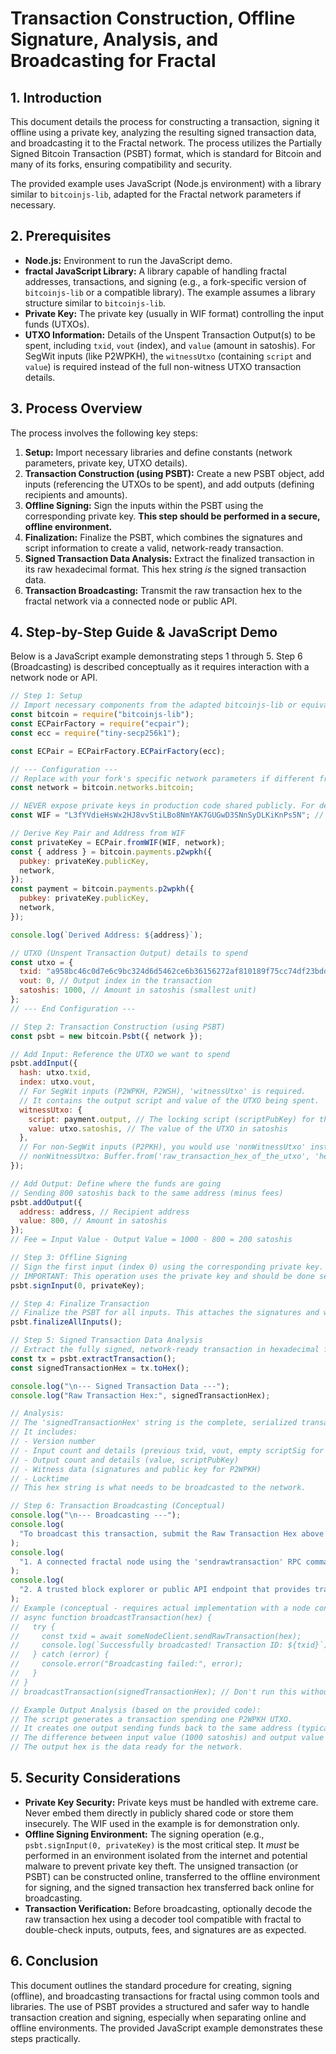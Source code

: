 # Transaction Construction, Offline Signature, Analysis, and Broadcasting for Fractal

## 1. Introduction

This document details the process for constructing a transaction, signing it offline using a private key, analyzing the resulting signed transaction data, and broadcasting it to the Fractal network. The process utilizes the Partially Signed Bitcoin Transaction (PSBT) format, which is standard for Bitcoin and many of its forks, ensuring compatibility and security.

The provided example uses JavaScript (Node.js environment) with a library similar to `bitcoinjs-lib`, adapted for the Fractal network parameters if necessary.

## 2. Prerequisites

- **Node.js:** Environment to run the JavaScript demo.
- **fractal JavaScript Library:** A library capable of handling fractal addresses, transactions, and signing (e.g., a fork-specific version of `bitcoinjs-lib` or a compatible library). The example assumes a library structure similar to `bitcoinjs-lib`.
- **Private Key:** The private key (usually in WIF format) controlling the input funds (UTXOs).
- **UTXO Information:** Details of the Unspent Transaction Output(s) to be spent, including `txid`, `vout` (index), and `value` (amount in satoshis). For SegWit inputs (like P2WPKH), the `witnessUtxo` (containing `script` and `value`) is required instead of the full non-witness UTXO transaction details.

## 3. Process Overview

The process involves the following key steps:

1.  **Setup:** Import necessary libraries and define constants (network parameters, private key, UTXO details).
2.  **Transaction Construction (using PSBT):** Create a new PSBT object, add inputs (referencing the UTXOs to be spent), and add outputs (defining recipients and amounts).
3.  **Offline Signing:** Sign the inputs within the PSBT using the corresponding private key. **This step should be performed in a secure, offline environment.**
4.  **Finalization:** Finalize the PSBT, which combines the signatures and script information to create a valid, network-ready transaction.
5.  **Signed Transaction Data Analysis:** Extract the finalized transaction in its raw hexadecimal format. This hex string _is_ the signed transaction data.
6.  **Transaction Broadcasting:** Transmit the raw transaction hex to the fractal network via a connected node or public API.

## 4. Step-by-Step Guide & JavaScript Demo

Below is a JavaScript example demonstrating steps 1 through 5. Step 6 (Broadcasting) is described conceptually as it requires interaction with a network node or API.

```javascript
// Step 1: Setup
// Import necessary components from the adapted bitcoinjs-lib or equivalent
const bitcoin = require("bitcoinjs-lib");
const ECPairFactory = require("ecpair");
const ecc = require("tiny-secp256k1");

const ECPair = ECPairFactory.ECPairFactory(ecc);

// --- Configuration ---
// Replace with your fork's specific network parameters if different from Bitcoin mainnet
const network = bitcoin.networks.bitcoin;

// NEVER expose private keys in production code shared publicly. For demonstration only.
const WIF = "L3fYVdieHsWx2HJ8vvStiLBo8NmYAK7GUGwD3SNnSyDLKiKnPs5N"; // Example WIF for a P2WPKH address

// Derive Key Pair and Address from WIF
const privateKey = ECPair.fromWIF(WIF, network);
const { address } = bitcoin.payments.p2wpkh({
  pubkey: privateKey.publicKey,
  network,
});
const payment = bitcoin.payments.p2wpkh({
  pubkey: privateKey.publicKey,
  network,
});

console.log(`Derived Address: ${address}`);

// UTXO (Unspent Transaction Output) details to spend
const utxo = {
  txid: "a958bc46c0d7e6c9bc324d6d5462ce6b36156272af810189f75cc74df23bddcf", // Example TXID
  vout: 0, // Output index in the transaction
  satoshis: 1000, // Amount in satoshis (smallest unit)
};
// --- End Configuration ---

// Step 2: Transaction Construction (using PSBT)
const psbt = new bitcoin.Psbt({ network });

// Add Input: Reference the UTXO we want to spend
psbt.addInput({
  hash: utxo.txid,
  index: utxo.vout,
  // For SegWit inputs (P2WPKH, P2WSH), 'witnessUtxo' is required.
  // It contains the output script and value of the UTXO being spent.
  witnessUtxo: {
    script: payment.output, // The locking script (scriptPubKey) for the UTXO
    value: utxo.satoshis, // The value of the UTXO in satoshis
  },
  // For non-SegWit inputs (P2PKH), you would use 'nonWitnessUtxo' instead:
  // nonWitnessUtxo: Buffer.from('raw_transaction_hex_of_the_utxo', 'hex'),
});

// Add Output: Define where the funds are going
// Sending 800 satoshis back to the same address (minus fees)
psbt.addOutput({
  address: address, // Recipient address
  value: 800, // Amount in satoshis
});
// Fee = Input Value - Output Value = 1000 - 800 = 200 satoshis

// Step 3: Offline Signing
// Sign the first input (index 0) using the corresponding private key.
// IMPORTANT: This operation uses the private key and should be done securely offline.
psbt.signInput(0, privateKey);

// Step 4: Finalize Transaction
// Finalize the PSBT for all inputs. This attaches the signatures and witness data.
psbt.finalizeAllInputs();

// Step 5: Signed Transaction Data Analysis
// Extract the fully signed, network-ready transaction in hexadecimal format.
const tx = psbt.extractTransaction();
const signedTransactionHex = tx.toHex();

console.log("\n--- Signed Transaction Data ---");
console.log("Raw Transaction Hex:", signedTransactionHex);

// Analysis:
// The 'signedTransactionHex' string is the complete, serialized transaction.
// It includes:
// - Version number
// - Input count and details (previous txid, vout, empty scriptSig for P2WPKH)
// - Output count and details (value, scriptPubKey)
// - Witness data (signatures and public key for P2WPKH)
// - Locktime
// This hex string is what needs to be broadcasted to the network.

// Step 6: Transaction Broadcasting (Conceptual)
console.log("\n--- Broadcasting ---");
console.log(
  "To broadcast this transaction, submit the Raw Transaction Hex above to:"
);
console.log(
  "1. A connected fractal node using the 'sendrawtransaction' RPC command."
);
console.log(
  "2. A trusted block explorer or public API endpoint that provides transaction broadcasting services for fractal."
);
// Example (conceptual - requires actual implementation with a node connection or API call):
// async function broadcastTransaction(hex) {
//   try {
//     const txid = await someNodeClient.sendRawTransaction(hex);
//     console.log(`Successfully broadcasted! Transaction ID: ${txid}`);
//   } catch (error) {
//     console.error("Broadcasting failed:", error);
//   }
// }
// broadcastTransaction(signedTransactionHex); // Don't run this without a real broadcast function

// Example Output Analysis (based on the provided code):
// The script generates a transaction spending one P2WPKH UTXO.
// It creates one output sending funds back to the same address (typically done for testing, or could be any valid address).
// The difference between input value (1000 satoshis) and output value (800 satoshis) is the transaction fee (200 satoshis).
// The output hex is the data ready for the network.
```

## 5. Security Considerations

- **Private Key Security:** Private keys must be handled with extreme care. Never embed them directly in publicly shared code or store them insecurely. The WIF used in the example is for demonstration only.
- **Offline Signing Environment:** The signing operation (e.g., `psbt.signInput(0, privateKey)` is the most critical step. It _must_ be performed in an environment isolated from the internet and potential malware to prevent private key theft. The unsigned transaction (or PSBT) can be constructed online, transferred to the offline environment for signing, and the signed transaction hex transferred back online for broadcasting.
- **Transaction Verification:** Before broadcasting, optionally decode the raw transaction hex using a decoder tool compatible with fractal to double-check inputs, outputs, fees, and signatures are as expected.

## 6. Conclusion

This document outlines the standard procedure for creating, signing (offline), and broadcasting transactions for fractal using common tools and libraries. The use of PSBT provides a structured and safer way to handle transaction creation and signing, especially when separating online and offline environments. The provided JavaScript example demonstrates these steps practically.
